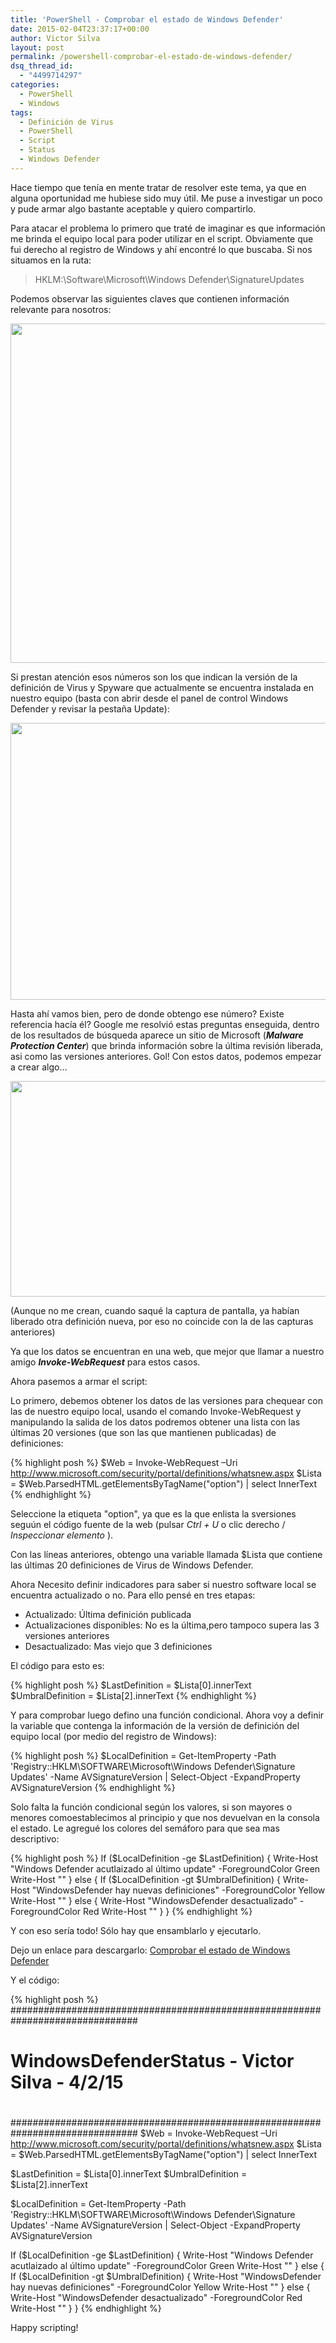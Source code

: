 ```yaml
---
title: 'PowerShell - Comprobar el estado de Windows Defender'
date: 2015-02-04T23:37:17+00:00
author: Victor Silva
layout: post
permalink: /powershell-comprobar-el-estado-de-windows-defender/
dsq_thread_id:
  - "4499714297"
categories:
  - PowerShell
  - Windows
tags:
  - Definición de Virus
  - PowerShell
  - Script
  - Status
  - Windows Defender
---
```

Hace tiempo que tenía en mente tratar de resolver este tema, ya que en alguna oportunidad me hubiese sido muy útil. Me puse a investigar un poco y pude armar algo bastante aceptable y quiero compartirlo.

Para atacar el problema lo primero que traté de imaginar es que información me brinda el equipo local para poder utilizar en el script. Obviamente que fui derecho al registro de Windows y ahí encontré lo que buscaba. Si nos situamos en la ruta:

> HKLM:\Software\Microsoft\Windows Defender\SignatureUpdates

Podemos observar las siguientes claves que contienen información relevante para nosotros:

<img src="https://lh3.googleusercontent.com/-NY5S6ZxRbzs/VNLIEtHfNdI/AAAAAAAAGz0/GOHRVNGkOLY/w635-h543-no/CheckDefender_PS_2.png" width="635" height="543" class="alignnone" />

Si prestan atención esos números son los que indican la versión de la definición de Virus y Spyware que actualmente se encuentra instalada en nuestro equipo (basta con abrir desde el panel de control Windows Defender y revisar la pestaña Update):

<img src="https://lh3.googleusercontent.com/-7vR2l-BRi4A/VNLInwaT7kI/AAAAAAAAG0E/Ou-AGGFSOEY/w631-h443-no/CheckDefender_PS_3.png" width="631" height="443" class="alignnone" />

Hasta ahí vamos bien, pero de donde obtengo ese número? Existe referencia hacía él? Google me resolvió estas preguntas enseguida, dentro de los resultados de búsqueda aparece un sitio de Microsoft (**_Malware Protection Center_**) que brinda información sobre la última revisión liberada, asi como las versiones anteriores. Gol! Con estos datos, podemos empezar a crear algo&#8230;

<img src="https://lh5.googleusercontent.com/-9m7pS3Hmo0A/VNLIEvus1PI/AAAAAAAAGzw/lrYz1G_Egac/w593-h345-no/CheckDefender_PS_1.png" width="593" height="345" class="alignnone" />

(Aunque no me crean, cuando saqué la captura de pantalla, ya habían liberado otra definición nueva, por eso no coincide con la de las capturas anteriores)

Ya que los datos se encuentran en una web, que mejor que llamar a nuestro amigo **_Invoke-WebRequest_** para estos casos.

Ahora pasemos a armar el script:

Lo primero, debemos obtener los datos de las versiones para chequear con las de nuestro equipo local, usando el comando Invoke-WebRequest y manipulando la salida de los datos podremos obtener una lista con las últimas 20 versiones (que son las que mantienen publicadas) de definiciones:

{% highlight posh %}
$Web = Invoke-WebRequest –Uri http://www.microsoft.com/security/portal/definitions/whatsnew.aspx
$Lista = $Web.ParsedHTML.getElementsByTagName("option") | select InnerText
{% endhighlight %}

Seleccione la etiqueta "option", ya que es la que enlista la sversiones seguún el código fuente de la web (pulsar _Ctrl + U_ o clic derecho / _Inspeccionar elemento_ ).

Con las líneas anteriores, obtengo una variable llamada $Lista que contiene las últimas 20 definiciones de Virus de Windows Defender.

Ahora Necesito definir indicadores para saber si nuestro software local se encuentra actualizado o no. Para ello pensé en tres etapas:

- Actualizado: Última definición publicada
- Actualizaciones disponibles: No es la última,pero tampoco supera las 3 versiones anteriores
- Desactualizado: Mas viejo que 3 definiciones

El código para esto es:

{% highlight posh %}
$LastDefinition = $Lista[0].innerText
$UmbralDefinition = $Lista[2].innerText
{% endhighlight %}

Y para comprobar luego defino una función condicional. Ahora voy a definir la variable que contenga la información de la versión de definición del equipo local (por medio del registro de Windows):

{% highlight posh %}
$LocalDefinition = Get-ItemProperty -Path 'Registry::HKLM\SOFTWARE\Microsoft\Windows Defender\Signature Updates' -Name AVSignatureVersion | Select-Object -ExpandProperty AVSignatureVersion
{% endhighlight %}

Solo falta la función condicional según los valores, si son mayores o menores comoestablecimos al principio y que nos devuelvan en la consola el estado. Le agregué los colores del semáforo para que sea mas descriptivo:

{% highlight posh %}
If ($LocalDefinition -ge $LastDefinition) {
	Write-Host "Windows Defender acutlaizado al último update" -ForegroundColor Green
	Write-Host ""
} else {
	If ($LocalDefinition -gt $UmbralDefinition) {
		Write-Host "WindowsDefender hay nuevas definiciones" -ForegroundColor Yellow
		Write-Host ""
	} else {
		Write-Host "WindowsDefender desactualizado" -ForegroundColor Red
		Write-Host ""
	}
}
{% endhighlight %}

Y con eso sería todo! Sólo hay que ensamblarlo y ejecutarlo.

Dejo un enlace para descargarlo: [Comprobar el estado de Windows Defender](https://gallery.technet.microsoft.com/Comprobar-el-estado-de-b7a95d61)

Y el código:

{% highlight posh %}
############################################################################### 
# 
#  WindowsDefenderStatus - Victor Silva - 4/2/15 
# 
############################################################################### 
$Web = Invoke-WebRequest –Uri http://www.microsoft.com/security/portal/definitions/whatsnew.aspx 
$Lista = $Web.ParsedHTML.getElementsByTagName("option") | select InnerText 

$LastDefinition = $Lista[0].innerText 
$UmbralDefinition = $Lista[2].innerText 

$LocalDefinition = Get-ItemProperty -Path 'Registry::HKLM\SOFTWARE\Microsoft\Windows Defender\Signature Updates' -Name AVSignatureVersion | Select-Object -ExpandProperty AVSignatureVersion 

If ($LocalDefinition -ge $LastDefinition) { 
  Write-Host "Windows Defender acutlaizado al último update" -ForegroundColor Green 
  Write-Host "" 
} else { 
  If ($LocalDefinition -gt $UmbralDefinition) { 
    Write-Host "WindowsDefender hay nuevas definiciones" -ForegroundColor Yellow 
    Write-Host "" 
  } else { 
    Write-Host "WindowsDefender desactualizado" -ForegroundColor Red 
    Write-Host "" 
  } 
}
{% endhighlight %}   

Happy scripting!